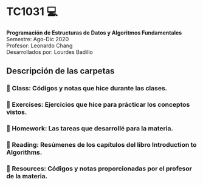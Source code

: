 # TC1031 :computer:
 <b> Programación de Estructuras de Datos y Algoritmos Fundamentales</b> <br>
Semestre: Ago-Dic 2020 <br>
Profesor: Leonardo Chang <br>
Desarrollados por: Lourdes Badillo
## Descripción de las carpetas
### :file_folder: Class: Códigos y notas que hice durante las clases.
### :file_folder: Exercises: Ejercicios que hice para prácticar los conceptos vistos.
### :file_folder: Homework: Las tareas que desarrollé para la materia. 
### :file_folder: Reading: Resúmenes de los capítulos del libro Introduction to Algorithms.
### :file_folder: Resources: Códigos y notas proporcionadas por el profesor de la materia.  
